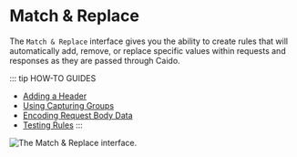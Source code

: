 # Match & Replace

The `Match & Replace` interface gives you the ability to create rules that will automatically add, remove, or replace specific values within requests and responses as they are passed through Caido.

::: tip HOW-TO GUIDES

- [Adding a Header](/guides/match_replace_header.md)
- [Using Capturing Groups](/guides/match_replace_capturing.md)
- [Encoding Request Body Data](/guides/match_replace_encoding.md)
- [Testing Rules](/guides/match_replace_testing.md)
:::

<img alt="The Match & Replace interface." src="/_images/match_replace_interface.png" center>
